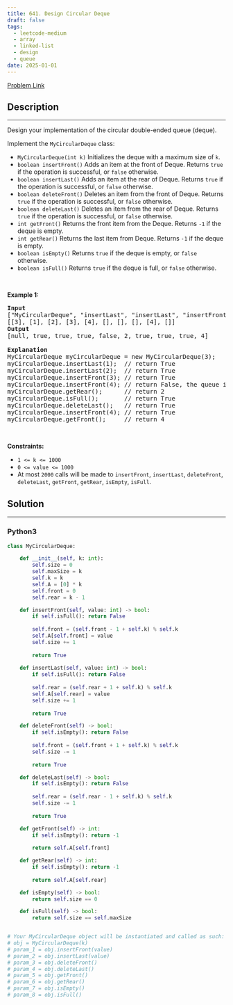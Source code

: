 ```yaml
---
title: 641. Design Circular Deque
draft: false
tags: 
  - leetcode-medium
  - array
  - linked-list
  - design
  - queue
date: 2025-01-01
---
```


[Problem Link](https://leetcode.com/problems/design-circular-deque/)

## Description

---
<p>Design your implementation of the circular double-ended queue (deque).</p>

<p>Implement the <code>MyCircularDeque</code> class:</p>

<ul>
	<li><code>MyCircularDeque(int k)</code> Initializes the deque with a maximum size of <code>k</code>.</li>
	<li><code>boolean insertFront()</code> Adds an item at the front of Deque. Returns <code>true</code> if the operation is successful, or <code>false</code> otherwise.</li>
	<li><code>boolean insertLast()</code> Adds an item at the rear of Deque. Returns <code>true</code> if the operation is successful, or <code>false</code> otherwise.</li>
	<li><code>boolean deleteFront()</code> Deletes an item from the front of Deque. Returns <code>true</code> if the operation is successful, or <code>false</code> otherwise.</li>
	<li><code>boolean deleteLast()</code> Deletes an item from the rear of Deque. Returns <code>true</code> if the operation is successful, or <code>false</code> otherwise.</li>
	<li><code>int getFront()</code> Returns the front item from the Deque. Returns <code>-1</code> if the deque is empty.</li>
	<li><code>int getRear()</code> Returns the last item from Deque. Returns <code>-1</code> if the deque is empty.</li>
	<li><code>boolean isEmpty()</code> Returns <code>true</code> if the deque is empty, or <code>false</code> otherwise.</li>
	<li><code>boolean isFull()</code> Returns <code>true</code> if the deque is full, or <code>false</code> otherwise.</li>
</ul>

<p>&nbsp;</p>
<p><strong class="example">Example 1:</strong></p>

<pre>
<strong>Input</strong>
[&quot;MyCircularDeque&quot;, &quot;insertLast&quot;, &quot;insertLast&quot;, &quot;insertFront&quot;, &quot;insertFront&quot;, &quot;getRear&quot;, &quot;isFull&quot;, &quot;deleteLast&quot;, &quot;insertFront&quot;, &quot;getFront&quot;]
[[3], [1], [2], [3], [4], [], [], [], [4], []]
<strong>Output</strong>
[null, true, true, true, false, 2, true, true, true, 4]

<strong>Explanation</strong>
MyCircularDeque myCircularDeque = new MyCircularDeque(3);
myCircularDeque.insertLast(1);  // return True
myCircularDeque.insertLast(2);  // return True
myCircularDeque.insertFront(3); // return True
myCircularDeque.insertFront(4); // return False, the queue is full.
myCircularDeque.getRear();      // return 2
myCircularDeque.isFull();       // return True
myCircularDeque.deleteLast();   // return True
myCircularDeque.insertFront(4); // return True
myCircularDeque.getFront();     // return 4
</pre>

<p>&nbsp;</p>
<p><strong>Constraints:</strong></p>

<ul>
	<li><code>1 &lt;= k &lt;= 1000</code></li>
	<li><code>0 &lt;= value &lt;= 1000</code></li>
	<li>At most <code>2000</code> calls will be made to <code>insertFront</code>, <code>insertLast</code>, <code>deleteFront</code>, <code>deleteLast</code>, <code>getFront</code>, <code>getRear</code>, <code>isEmpty</code>, <code>isFull</code>.</li>
</ul>


## Solution

---
### Python3
``` py title='design-circular-deque'
class MyCircularDeque:

    def __init__(self, k: int):
        self.size = 0
        self.maxSize = k
        self.k = k
        self.A = [0] * k
        self.front = 0
        self.rear = k - 1

    def insertFront(self, value: int) -> bool:
        if self.isFull(): return False
        
        self.front = (self.front - 1 + self.k) % self.k
        self.A[self.front] = value
        self.size += 1
        
        return True
        
    def insertLast(self, value: int) -> bool:
        if self.isFull(): return False
        
        self.rear = (self.rear + 1 + self.k) % self.k
        self.A[self.rear] = value
        self.size += 1
    
        return True

    def deleteFront(self) -> bool:
        if self.isEmpty(): return False
        
        self.front = (self.front + 1 + self.k) % self.k
        self.size -= 1
        
        return True

    def deleteLast(self) -> bool:
        if self.isEmpty(): return False
        
        self.rear = (self.rear - 1 + self.k) % self.k
        self.size -= 1
        
        return True

    def getFront(self) -> int:
        if self.isEmpty(): return -1
        
        return self.A[self.front]

    def getRear(self) -> int:
        if self.isEmpty(): return -1
        
        return self.A[self.rear]

    def isEmpty(self) -> bool:
        return self.size == 0

    def isFull(self) -> bool:
        return self.size == self.maxSize


# Your MyCircularDeque object will be instantiated and called as such:
# obj = MyCircularDeque(k)
# param_1 = obj.insertFront(value)
# param_2 = obj.insertLast(value)
# param_3 = obj.deleteFront()
# param_4 = obj.deleteLast()
# param_5 = obj.getFront()
# param_6 = obj.getRear()
# param_7 = obj.isEmpty()
# param_8 = obj.isFull()
```

